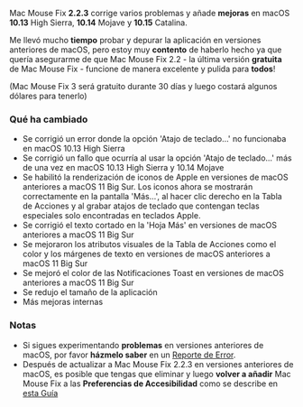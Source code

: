 Mac Mouse Fix **2.2.3** corrige varios problemas y añade **mejoras** en macOS **10.13** High Sierra, **10.14** Mojave y **10.15** Catalina.

Me llevó mucho **tiempo** probar y depurar la aplicación en versiones anteriores de macOS, pero estoy muy **contento** de haberlo hecho ya que quería asegurarme de que Mac Mouse Fix 2.2 - la última versión **gratuita** de Mac Mouse Fix - funcione de manera excelente y pulida para **todos**!

(Mac Mouse Fix 3 será gratuito durante 30 días y luego costará algunos dólares para tenerlo)

### Qué ha cambiado

- Se corrigió un error donde la opción 'Atajo de teclado...' no funcionaba en macOS 10.13 High Sierra
- Se corrigió un fallo que ocurría al usar la opción 'Atajo de teclado...' más de una vez en macOS 10.13 High Sierra y 10.14 Mojave
- Se habilitó la renderización de iconos de Apple en versiones de macOS anteriores a macOS 11 Big Sur. Los iconos ahora se mostrarán correctamente en la pantalla 'Más...', al hacer clic derecho en la Tabla de Acciones y al grabar atajos de teclado que contengan teclas especiales solo encontradas en teclados Apple.
- Se corrigió el texto cortado en la 'Hoja Más' en versiones de macOS anteriores a macOS 11 Big Sur
- Se mejoraron los atributos visuales de la Tabla de Acciones como el color y los márgenes de texto en versiones de macOS anteriores a macOS 11 Big Sur
- Se mejoró el color de las Notificaciones Toast en versiones de macOS anteriores a macOS 11 Big Sur
- Se redujo el tamaño de la aplicación
- Más mejoras internas

### Notas

- Si sigues experimentando **problemas** en versiones anteriores de macOS, por favor **házmelo saber** en un [Reporte de Error](https://noah-nuebling.github.io/mac-mouse-fix-feedback-assistant/?type=bug-report).
- Después de actualizar a Mac Mouse Fix 2.2.3 en versiones anteriores de macOS, es posible que tengas que eliminar y luego **volver a añadir** Mac Mouse Fix a las **Preferencias de Accesibilidad** como se describe en [esta Guía](https://github.com/noah-nuebling/mac-mouse-fix/discussions/101)